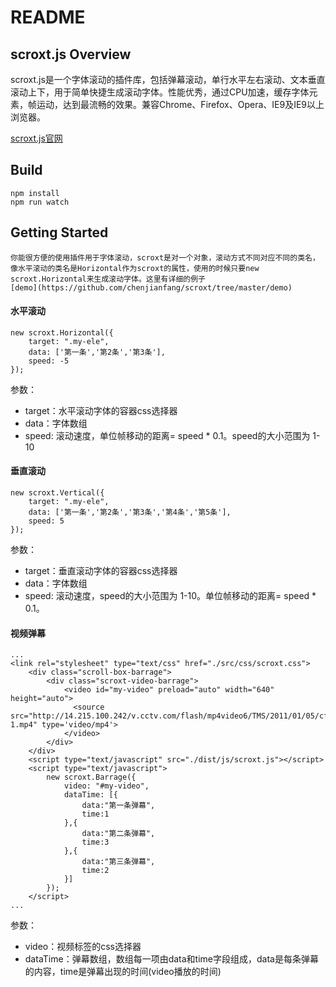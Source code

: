README
=======================================
## scroxt.js   Overview
scroxt.js是一个字体滚动的插件库，包括弹幕滚动，单行水平左右滚动、文本垂直滚动上下，用于简单快捷生成滚动字体。性能优秀，通过CPU加速，缓存字体元素，帧运动，达到最流畅的效果。兼容Chrome、Firefox、Opera、IE9及IE9以上浏览器。

[scroxt.js官网](http:sztinghao.top) 

## Build

```
npm install
npm run watch

```

## Getting Started

	你能很方便的使用插件用于字体滚动，scroxt是对一个对象，滚动方式不同对应不同的类名，像水平滚动的类名是Horizontal作为scroxt的属性，使用的时候只要new scroxt.Horizontal来生成滚动字体。这里有详细的例子 
	[demo](https://github.com/chenjianfang/scroxt/tree/master/demo)

#### 水平滚动

```
new scroxt.Horizontal({
    target: ".my-ele",
    data: ['第一条','第2条','第3条'],
    speed: -5
});

```
参数：
- target：水平滚动字体的容器css选择器
- data：字体数组
- speed: 滚动速度，单位帧移动的距离= speed * 0.1。speed的大小范围为 1-10

#### 垂直滚动

```
new scroxt.Vertical({
    target: ".my-ele",
    data: ['第一条','第2条','第3条','第4条','第5条'],
    speed: 5
});

```

参数：
- target：垂直滚动字体的容器css选择器
- data：字体数组
- speed: 滚动速度，speed的大小范围为 1-10。单位帧移动的距离= speed * 0.1。


#### 视频弹幕

```
...
<link rel="stylesheet" type="text/css" href="./src/css/scroxt.css">
	<div class="scroll-box-barrage">
	    <div class="scroxt-video-barrage">
	        <video id="my-video" preload="auto" width="640" height="auto">
	          <source src="http://14.215.100.242/v.cctv.com/flash/mp4video6/TMS/2011/01/05/cf752b1c12ce452b3040cab2f90bc265_h264818000nero_aac32-1.mp4" type='video/mp4'>
	        </video>
	    </div>
	</div>
	<script type="text/javascript" src="./dist/js/scroxt.js"></script>
	<script type="text/javascript">
		new scroxt.Barrage({
		    video: "#my-video",
		    dataTime: [{
		    	data:"第一条弹幕",
		    	time:1
		    },{
		    	data:"第二条弹幕",
		    	time:3
		    },{
		    	data:"第三条弹幕",
		    	time:2
		    }]
		});
	</script>
...

```

参数：
- video：视频标签的css选择器
- dataTime：弹幕数组，数组每一项由data和time字段组成，data是每条弹幕的内容，time是弹幕出现的时间(video播放的时间)

